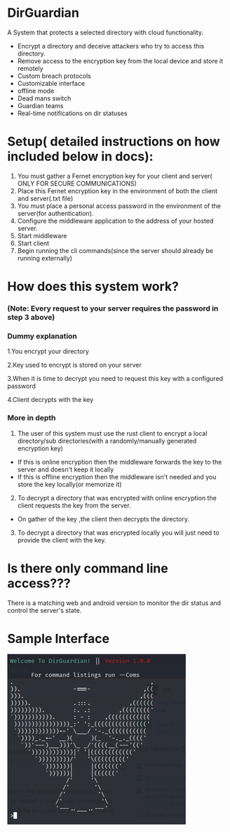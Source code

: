 # DirGuardian

A System that protects a selected directory with cloud functionality.

- Encrypt a directory and deceive attackers who try to access this directory.
- Remove access to the encryption key from the local device and store it remotely
- Custom breach protocols
- Customizable interface
- offline mode
- Dead mans switch
- Guardian teams
- Real-time notifications on dir statuses



# Setup( detailed instructions on how included below in docs):
1. You must gather a Fernet encryption key for your client and server( ONLY FOR SECURE COMMUNICATIONS)
2. Place this Fernet encryption key in the environment of both the client and server(.txt file)
3. You must place a personal access password in the environment of the server(for authentication).
4. Configure the middleware application to the address of your hosted server.
5. Start middleware
6. Start client
7. Begin running the cli commands(since the server should already be running externally)

# How does this system work?

### (Note: Every request to your server requires the password in step 3 above)
### Dummy explanation
1.You encrypt your directory

2.Key used to encrypt is stored on your server

3.When it is time to decrypt you need to request this key with a configured password

4.Client decrypts with the key

### More in depth
1. The user of this system must use the rust client to encrypt a local directory/sub directories(with a randomly/manually generated encryption key)
- If this is online encryption then the middleware forwards the key to the server and doesn't keep it locally
- If this is offline encryption then the middleware isn't needed and you store the key locally(or memorize it)
2. To decrypt a directory that was encrypted with online encryption the client requests the key from the server.
- On gather of the key ,the client then decrypts the directory.
3. To decrypt a directory that was encrypted locally you will just need to provide the client with the key.


# Is there  only command line access???

There is a matching web and android version to monitor the dir status and control the server's state. 


# Sample Interface
<img src="/ui.png">
